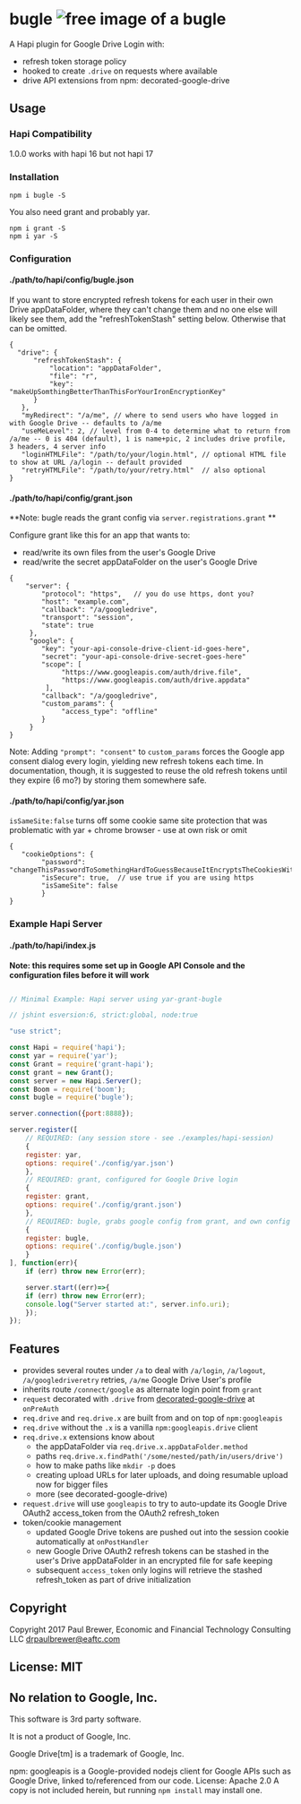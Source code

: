 # bugle ![free image of a bugle](https://upload.wikimedia.org/wikipedia/en/1/13/Bugle_logo2.png)

A Hapi plugin for Google Drive Login with:

* refresh token storage policy
* hooked to create `.drive` on requests where available
* drive API extensions from npm: decorated-google-drive

## Usage

### Hapi Compatibility

1.0.0 works with hapi 16 but not hapi 17

### Installation

    npm i bugle -S

You also need grant and probably yar.

    npm i grant -S
    npm i yar -S

### Configuration

#### ./path/to/hapi/config/bugle.json

If you want to store encrypted refresh tokens for each user in their own Drive appDataFolder, where they can't change them and no one else will likely see
them, add the "refreshTokenStash" setting below. Otherwise that can be omitted. 

    {
      "drive": {
          "refreshTokenStash": {
    	      "location": "appDataFolder",
	          "file": "r",
	          "key": "makeUpSomthingBetterThanThisForYourIronEncryptionKey"
	      }
       },
       "myRedirect": "/a/me", // where to send users who have logged in with Google Drive -- defaults to /a/me
       "useMeLevel": 2, // level from 0-4 to determine what to return from /a/me -- 0 is 404 (default), 1 is name+pic, 2 includes drive profile, 3 headers, 4 server info 
       "loginHTMLFile": "/path/to/your/login.html", // optional HTML file to show at URL /a/login -- default provided
       "retryHTMLFile": "/path/to/your/retry.html"  // also optional
    }


#### ./path/to/hapi/config/grant.json

**Note:  bugle reads the grant config via `server.registrations.grant` **

Configure grant like this for an app that wants to:

* read/write its own files from the user's Google Drive
* read/write the secret appDataFolder on the user's Google Drive 

```
{
    "server": {
        "protocol": "https",   // you do use https, dont you?
        "host": "example.com",
        "callback": "/a/googledrive",
        "transport": "session",
        "state": true
     },
     "google": {
        "key": "your-api-console-drive-client-id-goes-here",
        "secret": "your-api-console-drive-secret-goes-here"
        "scope": [
             "https://www.googleapis.com/auth/drive.file",	
             "https://www.googleapis.com/auth/drive.appdata"
         ],
        "callback": "/a/googledrive",
        "custom_params": {
             "access_type": "offline"
        }
     }
}
```


Note:  Adding `"prompt": "consent"` to `custom_params` forces the Google app consent dialog every login, yielding new refresh tokens each time.
In documentation, though, it is suggested to reuse the old refresh tokens until they expire (6 mo?) by storing them somewhere safe.


#### ./path/to/hapi/config/yar.json

`isSameSite:false` turns off some cookie same site protection that was problematic with yar + chrome browser - use at own risk or omit 

    {
       "cookieOptions": {
            "password": "changeThisPasswordToSomethingHardToGuessBecauseItEncryptsTheCookiesWithTheDriveTokens",
	        "isSecure": true,  // use true if you are using https
            "isSameSite": false  
         	}
    }

### Example Hapi Server

#### ./path/to/hapi/index.js

**Note: this requires some set up in Google API Console and the configuration files before it will work**

```js

// Minimal Example: Hapi server using yar-grant-bugle

// jshint esversion:6, strict:global, node:true

"use strict";

const Hapi = require('hapi');
const yar = require('yar');
const Grant = require('grant-hapi');
const grant = new Grant();
const server = new Hapi.Server();
const Boom = require('boom');
const bugle = require('bugle');

server.connection({port:8888});

server.register([
    // REQUIRED: (any session store - see ./examples/hapi-session)
    {
	register: yar,
	options: require('./config/yar.json')
    },
    // REQUIRED: grant, configured for Google Drive login
    {
	register: grant,
	options: require('./config/grant.json')
    },
    // REQUIRED: bugle, grabs google config from grant, and own config from bugle.json
    {
	register: bugle,
	options: require('./config/bugle.json') 
    }
], function(err){
    if (err) throw new Error(err);

    server.start((err)=>{
	if (err) throw new Error(err);
	console.log("Server started at:", server.info.uri);
    });
});

```

## Features

* provides several routes under `/a` to deal with `/a/login`, `/a/logout`, `/a/googledriveretry` retries, `/a/me` Google Drive User's profile
* inherits route `/connect/google` as alternate login point from `grant` 
* `request` decorated with `.drive` from [decorated-google-drive](https://github.com/DrPaulBrewer/decorated-google-drive) at `onPreAuth`
 * `req.drive` and `req.drive.x` are built from and on top of `npm:googleapis`
 * `req.drive` without the `.x` is a vanilla `npm:googleapis.drive` client
 * `req.drive.x` extensions know about
   * the appDataFolder via `req.drive.x.appDataFolder.method`
   * paths `req.drive.x.findPath('/some/nested/path/in/users/drive')`
   * how to make paths like `mkdir -p` does
   * creating upload URLs for later uploads, and doing resumable upload now for bigger files
   * more (see decorated-google-drive)
* `request.drive` will use `googleapis` to try to auto-update its Google Drive OAuth2 access_token from the OAuth2 refresh_token 
* token/cookie management
   * updated Google Drive tokens are pushed out into the session cookie automatically at `onPostHandler`
   * new Google Drive OAuth2 refresh tokens can be stashed in the user's Drive appDataFolder in an encrypted file for safe keeping
   * subsequent `access_token` only logins will retrieve the stashed refresh_token as part of drive initialization

## Copyright

Copyright 2017 Paul Brewer, Economic and Financial Technology Consulting LLC <drpaulbrewer@eaftc.com>

## License: MIT

## No relation to Google, Inc.

This software is 3rd party software.

It is not a product of Google, Inc.

Google Drive[tm] is a trademark of Google, Inc.
    
npm: googleapis is a Google-provided nodejs client for Google APIs such as Google Drive, linked to/referenced from our code. License: Apache 2.0
A copy is not included herein, but running `npm install` may install one.


